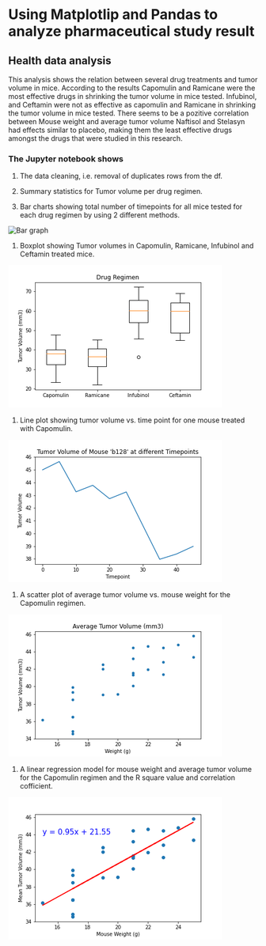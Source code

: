 # Using Matplotlip and Pandas to analyze pharmaceutical study result
## Health data analysis

This analysis shows the relation between several drug treatments and tumor volume in mice. According to the results Capomulin and Ramicane were the most effective drugs in shrinking the tumor volume in mice tested. Infubinol, and Ceftamin were not as effective as capomulin and Ramicane in shrinking the tumor volume in mice tested. There seems to be a pozitive correlation between Mouse weight and average tumor volume Naftisol and Stelasyn had effects similar to placebo, making them the least effective drugs amongst the drugs that were studied in this research.

### The Jupyter notebook shows

1. The data cleaning, i.e. removal of duplicates rows from the df.

1. Summary statistics for Tumor volume per drug regimen.

1. Bar charts showing total number of timepoints for all mice tested for each drug regimen by using 2 different methods. 

![Bar graph](Results/timeplot.png)

1. Boxplot showing Tumor volumes in Capomulin, Ramicane, Infubinol and Ceftamin treated mice. 

![Box plot](Results/boxplot.png)

1. Line plot showing tumor volume vs. time point for one mouse treated with Capomulin.

![Line Graph](Results/linegraph.png)

1. A scatter plot of average tumor volume vs. mouse weight for the Capomulin regimen.

![Scatter Plot](Results/scatterplot.png)

1. A linear regression model for mouse weight and average tumor volume for the Capomulin regimen and the R square value and correlation cofficient.

![Linear Regression](Results/rs2.png)
